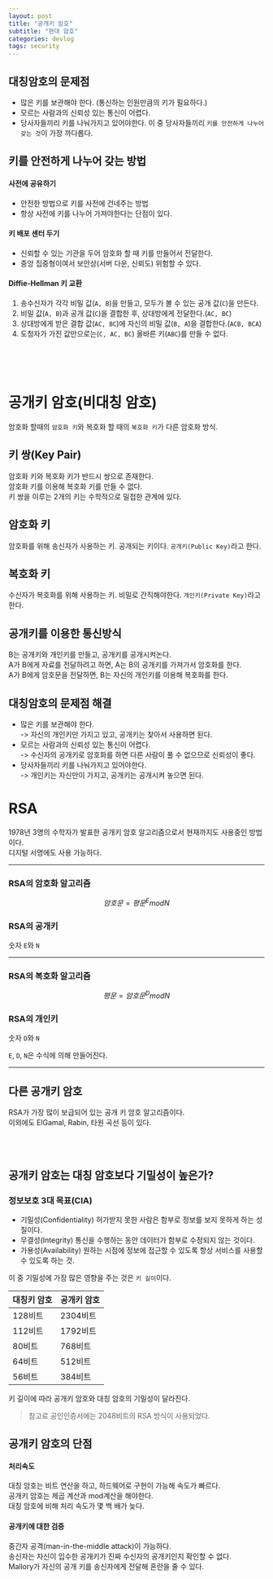```yaml
---
layout: post
title: "공개키 암호"
subtitle: "현대 암호"
categories: devlog
tags: security
---
```

## 대칭암호의 문제점
- 많은 키를 보관해야 한다. (통신하는 인원만큼의 키가 필요하다.)
- 모르는 사람과의 신뢰성 있는 통신이 어렵다. 
- 당사자들끼리 키를 나눠가지고 있어야한다.
이 중 당사자들끼리 `키를 안전하게 나누어 갖는 것`이 가장 까다롭다.

## 키를 안전하게 나누어 갖는 방법
#### 사전에 공유하기  
  - 안전한 방법으로 키를 사전에 건네주는 방법
  - 항상 사전에 키를 나누어 가져야한다는 단점이 있다.
   
#### 키 배포 센터 두기
  - 신뢰할 수 있는 기관을 두어 암호화 할 때 키를 만들어서 전달한다.
  - 중앙 집중형이여서 보안상(서버 다운, 신뢰도) 위험할 수 있다.
   
#### Diffie-Hellman 키 교환
  1. 송수신자가 각각 비밀 값(`A, B`)을 만들고, 모두가 볼 수 있는 공개 값(`C`)을 만든다.
  2. 비밀 값(`A, B`)과 공개 값(`C`)을 결합한 후, 상대방에게 전달한다.(`AC, BC`)
  3. 상대방에게 받은 결합 값(`AC, BC`)에 자신의 비밀 값(`B, A`)을 결합한다.(`ACB, BCA`)
  4. 도청자가 가진 값만으로는(`C, AC, BC`) 올바른 키(`ABC`)를 만들 수 없다.

<br><br><br>

# 공개키 암호(비대칭 암호)
암호화 할때의 `암호화 키`와 복호화 할 때의 `복호화 키`가 다른 암호화 방식.

## 키 쌍(Key Pair)
암호화 키와 복호화 키가 반드시 쌍으로 존재한다.  
암호화 키를 이용해 복호화 키를 만들 수 없다.  
키 쌍을 이루는 2개의 키는 수학적으로 밀접한 관계에 있다.  

## 암호화 키
암호화를 위해 송신자가 사용하는 키. 공개되는 키이다.
`공개키(Public Key)`라고 한다.

## 복호화 키
수신자가 복호화를 위해 사용하는 키. 비밀로 간직해야한다.
`개인키(Private Key)`라고 한다.

## 공개키를 이용한 통신방식
B는 공개키와 개인키를 만들고, 공개키를 공개시켜논다.   
A가 B에게 자료를 전달하려고 하면, A는 B의 공개키를 가져가서 암호화를 한다.  
A가 B에게 암호문을 전달하면, B는 자신의 개인키를 이용해 복호화를 한다. 

## 대칭암호의 문제점 해결
- 많은 키를 보관해야 한다.   
-> 자신의 개인키만 가지고 있고, 공개키는 찾아서 사용하면 된다. 
- 모르는 사람과의 신뢰성 있는 통신이 어렵다.    
-> 수신자의 공개키로 암호화를 하면 다른 사람이 풀 수 없으므로 신뢰성이 좋다. 
- 당사자들끼리 키를 나눠가지고 있어야한다.    
-> 개인키는 자신만이 가지고, 공개키는 공개시켜 놓으면 된다. 


# RSA
1978년 3명의 수학자가 발표한 공개키 암호 알고리즘으로서 현재까지도 사용중인 방법이다.  
디지털 서명에도 사용 가능하다.  

---

### RSA의 암호화 알고리즘
$$
암호문 = 평문^{E} mod N
$$

### RSA의 공개키
숫자 `E`와 `N`

---

### RSA의 복호화 알고리즘
$$
평문 = 암호문^{D} mod N
$$

### RSA의 개인키
숫자 `D`와 `N`   


`E`, `D`, `N`은 수식에 의해 만들어진다.

---

## 다른 공개키 암호
RSA가 가장 많이 보급되어 있는 공개 키 암호 알고리즘이다.  
이외에도 ElGamal, Rabin, 타원 곡선 등이 있다.

<br><br>

## 공개키 암호는 대칭 암호보다 기밀성이 높은가?

### 정보보호 3대 목표(CIA)
- 기밀성(Confidentiality)
허가받지 못한 사람은 함부로 정보를 보지 못하게 하는 성질이다.
- 무결성(Integrity)
통신을 수행하는 동안 데이터가 함부로 수정되지 않는 것이다.
- 가용성(Availability)
원하는 시점에 정보에 접근할 수 있도록 항상 서비스를 사용할 수 있도록 하는 것.

이 중 기밀성에 가장 많은 영향을 주는 것은 `키 길이`이다.

| 대칭키 암호 | 공개키 암호 |
| ------ | ------ |
| 128비트  | 2304비트 |
| 112비트  | 1792비트 |
| 80비트   | 768비트  |
| 64비트   | 512비트  |
| 56비트   | 384비트  |

키 길이에 따라 공개키 암호와 대칭 암호의 기밀성이 달라진다.   
> 참고로 공인인증서에는 2048비트의 RSA 방식이 사용되었다.

## 공개키 암호의 단점
#### 처리속도  
대칭 암호는 비트 연산을 하고, 하드웨어로 구현이 가능해 속도가 빠르다.  
공개키 암호는 제곱 계산과 mod계산을 해야한다.  
대칭 암호에 비해 처리 속도가 몇 백 배가 늦다.  

#### 공개키에 대한 검증  
중간자 공격(man-in-the-middle attack)이 가능하다.  
송신자는 자신이 입수한 공개키가 진짜 수신자의 공개키인지 확인할 수 없다.  
Mallory가 자신의 공개 키를 송신자에게 전달해 혼란을 줄 수 있다.  


